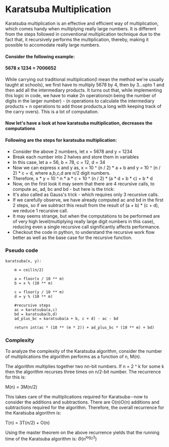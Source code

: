 # Karatsuba Multiplication
Karatsuba multiplication is an effective and efficient way of multiplication, which comes handy when multiplying really large numbers. It is different from the steps followed in conventional multiplication technique due to the fact that, it recursively performs the multiplication, thereby, making it possible to accomodate really large numbers.

#### Consider the following example:
#### 5678 x 1234 = 7006652

While carrying out traditional multiplication(I mean the method we're usually taught at schools), we first have to multiply 5678 by 4, then by 3...upto 1 and then add all the intermediary products. It turns out that, while implementing this logic in code, we have to make 2n operations(n being the number of digits in the larger number) - (n operations to calculate the intermediary products + n operations to add those products,a long with keeping track of the carry overs). This is a lot of computation.

#### Now let's have a look at how karatsuba multiplication, decreases the computations
#### Following are the steps for karatsuba multiplication:
- Consider the above 2 numbers, let x = 5678 and y = 1234
- Break each number into 2 halves and store them in variables
- In this case, let a = 56, b = 78, c = 12, d = 34
- Now we can express x and y as, x = 10 ^ (n / 2) * a + b and y = 10 ^ (n / 2) * c + d, where a,b,c,d are n/2 digit numbers.
- Therefore, x * y = 10 ^ n * a * c + 10 ^ (n / 2) * (a * d + b * c) + b * d 
- Now, on the first look it may seem that there are 4 recursive calls, to compute ac, ad, bc and bd - but here is the trick:
- It's also called as Gauss's trick - which requires only 3 recursive calls.
- If we carefully observe, we have already computed ac and bd in the first 2 steps, so if we subtract this result from the result of (a + b) * (c + d), we reduce 1 recursive call.
- It may seems strange, but when the computations to be performed are of very high level(multiplying really large digit numbers in this case), reducing even a single recursive call significantly affects performance.
- Checkout the code in python, to understand the recursive work flow better as well as the base case for the recursive function.

### Pseudo code
``` 
karatsuba(x, y):

    m = ceil(n/2)  

    a = floor(x / 10 ** m)
    b = x % (10 ** m)

    c = floor(y / 10 ** m)
    d = y % (10 ** m)

    #recursive steps
    ac = karatsuba(a,c)
    bd = karatsuba(b,d)
    ad_plus_bc = karatsuba(a + b, c + d) - ac - bd

    return int(ac * (10 ** (m * 2)) + ad_plus_bc * (10 ** m) + bd)
```

### Complexity

To analyze the complexity of the Karatsuba algorithm, consider the number of multiplications the algorithm performs as a function of n, M(n).

The algorithm multiplies together two nn-bit numbers. If n = 2 ^ k for some k then the algorithm recurses three times on n/2-bit number. The recurrence for this is:

M(n) = 3M(n/2)

This takes care of the multiplications required for Karatsuba--now to consider the additions and subtractions. There are O(n)O(n) additions and subtractions required for the algorithm. Therefore, the overall recurrence for the Karatsuba algorithm is:

T(n) = 3T(n/2) + O(n)

Using the master theorem on the above recurrence yields that the running time of the Karatsuba algorithm is: $\Theta$(n<sup>log<sub>2</sub>3</sup>)  